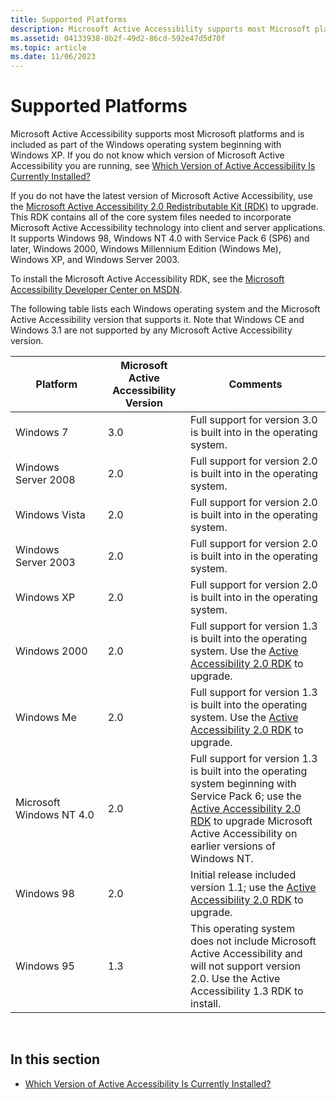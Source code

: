 ```yaml
---
title: Supported Platforms
description: Microsoft Active Accessibility supports most Microsoft platforms and is included as part of the Windows operating system beginning with Windows XP.
ms.assetid: 04133938-8b2f-49d2-86cd-592e47d5d70f
ms.topic: article
ms.date: 11/06/2023
---
```


# Supported Platforms

Microsoft Active Accessibility supports most Microsoft platforms and is included as part of the Windows operating system beginning with Windows XP. If you do not know which version of Microsoft Active Accessibility you are running, see [Which Version of Active Accessibility Is Currently Installed?](which-version-of-active-accessibility-is-currently-installed.md)

If you do not have the latest version of Microsoft Active Accessibility, use the [Microsoft Active Accessibility 2.0 Redistributable Kit (RDK)](https://www.microsoft.com/download/details.aspx?id=21596) to upgrade. This RDK contains all of the core system files needed to incorporate Microsoft Active Accessibility technology into client and server applications. It supports Windows 98, Windows NT 4.0 with Service Pack 6 (SP6) and later, Windows 2000, Windows Millennium Edition (Windows Me), Windows XP, and Windows Server 2003.

To install the Microsoft Active Accessibility RDK, see the [Microsoft Accessibility Developer Center on MSDN](/windows/apps/accessibility).

The following table lists each Windows operating system and the Microsoft Active Accessibility version that supports it. Note that Windows CE and Windows 3.1 are not supported by any Microsoft Active Accessibility version.



| Platform                 | Microsoft Active Accessibility Version | Comments                                                                                                                                                                                                                                                            |
|--------------------------|----------------------------------------|---------------------------------------------------------------------------------------------------------------------------------------------------------------------------------------------------------------------------------------------------------------------|
| Windows 7                | 3.0                                    | Full support for version 3.0 is built into in the operating system.                                                                                                                                                                                                 |
| Windows Server 2008      | 2.0                                    | Full support for version 2.0 is built into in the operating system.                                                                                                                                                                                                 |
| Windows Vista            | 2.0                                    | Full support for version 2.0 is built into in the operating system.                                                                                                                                                                                                 |
| Windows Server 2003      | 2.0                                    | Full support for version 2.0 is built into in the operating system.                                                                                                                                                                                                 |
| Windows XP               | 2.0                                    | Full support for version 2.0 is built into in the operating system.                                                                                                                                                                                                 |
| Windows 2000             | 2.0                                    | Full support for version 1.3 is built into the operating system. Use the [Active Accessibility 2.0 RDK](https://www.microsoft.com/download/details.aspx?id=21596) to upgrade.                                                                                                |
| Windows Me               | 2.0                                    | Full support for version 1.3 is built into the operating system. Use the [Active Accessibility 2.0 RDK](https://www.microsoft.com/download/details.aspx?id=21596) to upgrade.                                                                                                |
| Microsoft Windows NT 4.0 | 2.0                                    | Full support for version 1.3 is built into the operating system beginning with Service Pack 6; use the [Active Accessibility 2.0 RDK](https://www.microsoft.com/download/details.aspx?id=21596) to upgrade Microsoft Active Accessibility on earlier versions of Windows NT. |
| Windows 98               | 2.0                                    | Initial release included version 1.1; use the [Active Accessibility 2.0 RDK](https://www.microsoft.com/download/details.aspx?id=21596) to upgrade.                                                                                                                           |
| Windows 95               | 1.3                                    | This operating system does not include Microsoft Active Accessibility and will not support version 2.0. Use the Active Accessibility 1.3 RDK to install.                                                                                                            |



 

## In this section

-   [Which Version of Active Accessibility Is Currently Installed?](which-version-of-active-accessibility-is-currently-installed.md)

 

 